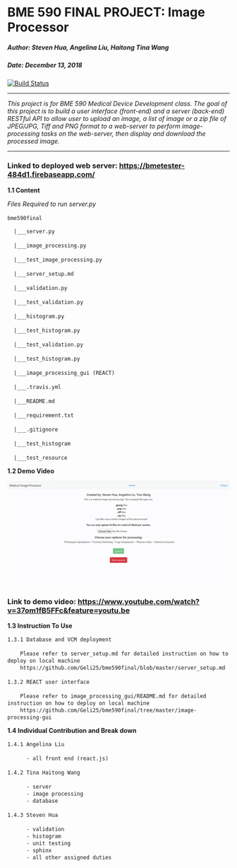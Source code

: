 # BME 590 FINAL PROJECT: Image Processor 

##### Author: Steven Hua, Angelina Liu, Haitong Tina Wang 
##### Date: December 13, 2018 

[![Build Status](https://travis-ci.org/Geli25/bme590final.svg?branch=master)](https://travis-ci.org/Geli25/bme590final)

----

_This project is for BME 590 Medical Device Development class. The goal of this project 
is to build a user interface (front-end) and a server (back-end) RESTful API to allow 
user to upload an image, a list of image or a zip file of JPEG/JPG, Tiff and PNG format to
a web-server to perform image-processing tasks on the web-server, then display and download 
the processed image._

----

### Linked to deployed web server: https://bmetester-484d1.firebaseapp.com/

**1.1 Content**

_Files Required to run server.py_ 


`bme590final` 
    
      |___server.py
 
      |___image_processing.py 
      
      |___test_image_processing.py 
  
      |___server_setup.md

      |___validation.py
 
      |___test_validation.py 
  
      |___histogram.py 
      
      |___test_histogram.py 
      
      |___test_validation.py
      
      |___test_histogram.py  
      
      |___image_processing_gui (REACT)     
      
      |___.travis.yml
      
      |___README.md
      
      |___requirement.txt
      
      |___.gitignore
      
      |___test_histogram
      
      |___test_resource 

**1.2 Demo Video** 

[![](20181214222212.gif)](https://www.youtube.com/watch?v=37om1fB5FFc&feature=youtu.be)

### Link to demo video: https://www.youtube.com/watch?v=37om1fB5FFc&feature=youtu.be

**1.3 Instruction To Use**

    1.3.1 Database and VCM deployment 
        
        Please refer to server_setup.md for detailed instruction on how to deploy on local machine
        https://github.com/Geli25/bme590final/blob/master/server_setup.md
        
    1.3.2 REACT user interface
        
        Please refer to image_processing_gui/README.md for detailed instruction on how to deploy on local machine 
        https://github.com/Geli25/bme590final/tree/master/image-processing-gui
        

**1.4 Individual Contribution and Break down**

    1.4.1 Angelina Liu 
    
          - all front end (react.js)
          
    1.4.2 Tina Haitong Wang 
    
          - server
          - image processing
          - database 
          
    1.4.3 Steven Hua 
        
          - validation
          - histogram 
          - unit testing 
          - sphinx 
          - all other assigned duties 
          
    
